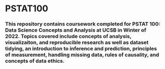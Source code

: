 # PSTAT100

### This repository contains coursework completed for PSTAT 100: Data Science Concepts and Analysis at UCSB in Winter of 2022. Topics covered include concepts of analysis, visualizaiton, and reproducible research as well as dataset tidying, an introduction to inference and prediction, principles of measurement, handling missing data, rules of causality, and concepts of data ethics.
